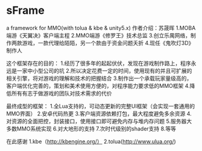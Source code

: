 # sFrame
a framework for MMO(with tolua &amp; kbe &amp; unity5.x)
作者介绍：苏晟晖
1.MOBA端游《天翼决》客户端主程
2.MMO端游《修罗王》技术总监
3.创立乐禺网络，制作两款游戏，一款代理给陌陌，另一个款由于资金问题夭折
4.现任《鬼吹灯3D》制作人


这个框架存在的目的：
1.经历了很多年的起起伏伏，发现在游戏制作路上，程序永远是一家中小型公司的坑
2.所以决定花费一定的时间，使用现有的并且可扩展的相关引擎，将对游戏的理解和技术的把握结合
3.制作出一个承载玩家量级高的，客户端优化完善的，策划和美术使用方便的，对程序能力要求低的MMO框架
4.降低所有有志于做游戏的团队对技术需求的代价

最终成型的框架：
1.全Lua支持的，可动态更新的完整UI框架（会实现一套通用的MMO界面）
2.安卓代码热更
3.客户端资源依赖打包，最大程度避免多余资源
4.对资源的全面把控，封装接口，使用接口即可避免内存与堆内存问题
5.服务器大多数MMO系统实现
6.对大地形的支持
7.次时代级别的shader支持
8.等等


在此感谢
1.kbe（http://kbengine.org/）
2.tolua(http://www.ulua.org/)
